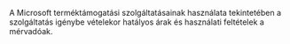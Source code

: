 A Microsoft terméktámogatási szolgáltatásainak használata tekintetében a szolgáltatás igénybe vételekor hatályos árak és használati feltételek a mérvadóak.

<!--HONumber=Jun16_HO4-->


